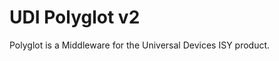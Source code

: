 # UDI Polyglot v2

Polyglot is a Middleware for the Universal Devices ISY product.

<Documentation to follow>
